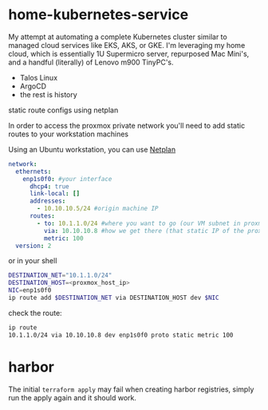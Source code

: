 # home-kubernetes-service

My attempt at automating a complete Kubernetes cluster similar to managed cloud services like EKS, AKS, or GKE.  I'm leveraging my home cloud, which is essentially 1U Supermicro server, repurposed Mac Mini's, and a handful (literally) of Lenovo m900 TinyPC's.

* Talos Linux
* ArgoCD
* the rest is history

static route configs using netplan

In order to access the proxmox private network you'll need to add static routes to your workstation machines

Using an Ubuntu workstation, you can use [Netplan](https://netplan.readthedocs.io/en/stable/)
```yaml
network:
  ethernets:
    enp1s0f0: #your interface
      dhcp4: true
      link-local: []
      addresses: 
        - 10.10.10.5/24 #origin machine IP
      routes:
        - to: 10.1.1.0/24 #where you want to go (our VM subnet in proxmox)
          via: 10.10.10.8 #how we get there (that static IP of the proxmox host)
          metric: 100
  version: 2
```

or in your shell

```sh
DESTINATION_NET="10.1.1.0/24"
DESTINATION_HOST=<proxmox_host_ip>
NIC=enp1s0f0
ip route add $DESTINATION_NET via DESTINATION_HOST dev $NIC
```

check the route:
```sh
ip route
10.1.1.0/24 via 10.10.10.8 dev enp1s0f0 proto static metric 100


```

# harbor

The initial `terraform apply` may fail when creating harbor registries, simply run the apply again and it should work.


